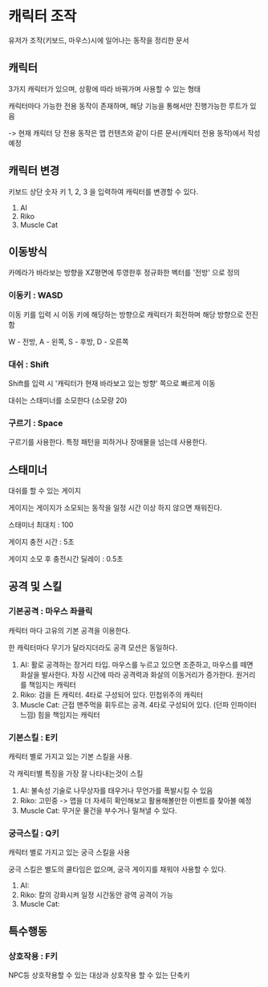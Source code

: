 # 캐릭터 조작

유저가 조작(키보드, 마우스)시에 일어나는 동작을 정리한 문서

## 캐릭터

3가지 캐릭터가 있으며, 상황에 따라 바꿔가며 사용할 수 있는 형태

캐릭터마다 가능한 전용 동작이 존재하며, 해당 기능을 통해서만 진행가능한 루트가 있음

-> 현재 캐릭터 당 전용 동작은 맵 컨텐츠와 같이 다른 문서(캐릭터 전용 동작)에서 작성 예정

## 캐릭터 변경

키보드 상단 숫자 키 1, 2, 3 을 입력하여 캐릭터를 변경할 수 있다.

1. AI
1. Riko
1. Muscle Cat

## 이동방식

카메라가 바라보는 방향을 XZ평면에 투영한후 정규화한 벡터를 '전방' 으로 정의

### 이동키 : WASD

이동 키를 입력 시 이동 키에 해당하는 방향으로 캐릭터가 회전하며 해당 방향으로 전진함

W - 전방, A - 왼쪽, S - 후방, D - 오른쪽

### 대쉬 : Shift

Shift를 입력 시 '캐릭터가 현재 바라보고 있는 방향' 쪽으로 빠르게 이동

대쉬는 스태미너를 소모한다 (소모량 20)

### 구르기 : Space

구르기를 사용한다. 특정 패턴을 피하거나 장애물을 넘는데 사용한다.

## 스태미너

대쉬를 할 수 있는 게이지

게이지는 게이지가 소모되는 동작을 일정 시간 이상 하지 않으면 채워진다.

스태미너 최대치 : 100

게이지 충전 시간 : 5초

게이지 소모 후 충전시간 딜레이 : 0.5초

## 공격 및 스킬

### 기본공격 : 마우스 좌클릭

캐릭터 마다 고유의 기본 공격을 이용한다.

한 캐릭터마다 무기가 달라지더라도 공격 모션은 동일하다.

1. AI: 활로 공격하는 장거리 타입. 마우스를 누르고 있으면 조준하고, 마우스를 떼면 화살을 발사한다. 차징 시간에 따라 공격력과 화살의 이동거리가 증가한다. 원거리를 책임지는 캐릭터
1. Riko: 검을 든 캐릭터. 4타로 구성되어 있다. 민첩위주의 캐릭터
1. Muscle Cat: 근접 맨주먹을 휘두르는 공격. 4타로 구성되어 있다. (던파 인파이터 느낌) 힘을 책임지는 캐릭터

### 기본스킬 : E키

캐릭터 별로 가지고 있는 기본 스킬을 사용.

각 캐릭터별 특징을 가장 잘 나타내는것이 스킬

1. AI: 불속성 기술로 나무상자를 태우거나 무언가를 폭발시킬 수 있음
1. Riko: 고민중 -> 맵을 더 자세히 확인해보고 활용해볼만한 이벤트를 찾아볼 예정
1. Muscle Cat: 무거운 물건을 부수거나 밀쳐낼 수 있다.

### 궁극스킬 : Q키

캐릭터 별로 가지고 있는 궁극 스킬을 사용

궁극 스킬은 별도의 쿨타임은 없으며, 궁극 게이지를 채워야 사용할 수 있다.

1. AI:
1. Riko: 칼의 강화시켜 일정 시간동안 광역 공격이 가능
1. Muscle Cat: 

## 특수행동

### 상호작용 : F키

NPC등 상호작용할 수 있는 대상과 상호작용 할 수 있는 단축키
